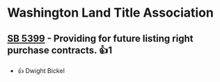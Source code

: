 # Washington Land Title Association

## [SB 5399](/bill/2023-24/sb/5399/) - Providing for future listing right purchase contracts. 👍1  
* 👍 Dwight Bickel
